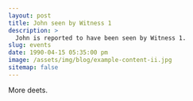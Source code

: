 ```yaml
---
layout: post
title: John seen by Witness 1
description: >
  John is reported to have been seen by Witness 1.
slug: events
date: 1990-04-15 05:35:00 pm
image: /assets/img/blog/example-content-ii.jpg
sitemap: false
---
```


More deets.
